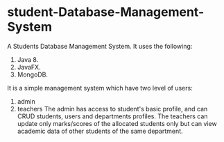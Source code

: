 # student-Database-Management-System
A Students Database Management System. 
It uses the following:
1. Java 8. 
2. JavaFX.
3. MongoDB. 

It is a simple management system which have two level of users: 
1. admin 
2. teachers 
The admin has access to student's basic profile, and can CRUD students, users and departments profiles.
The teachers can update only marks/scores of the allocated students only but can view academic data of other students of the same department.
